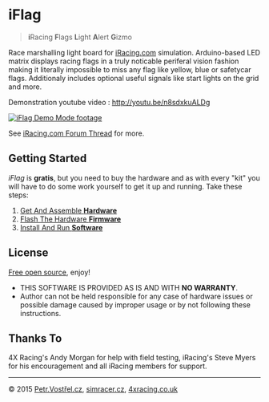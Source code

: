 iFlag
=====

> **i**Racing **F**lags **L**ight **A**lert **G**izmo

Race marshalling light board for [iRacing.com](http://iracing.com) simulation.
Arduino-based LED matrix displays racing flags in a truly noticable periferal vision fashion
making it literally impossible to miss any flag like yellow, blue or safetycar flags.
Additionaly includes optional useful signals like start lights on the grid and more.

Demonstration youtube video : http://youtu.be/n8sdxkuALDg

[![iFlag Demo Mode footage](http://img.youtube.com/vi/n8sdxkuALDg/0.jpg)](http://www.youtube.com/watch?v=n8sdxkuALDg)

See [iRacing.com Forum Thread](http://members.iracing.com/FORUMLINK) for more.


Getting Started
---------------

_iFlag_ is __gratis__, but you need to buy the hardware and as with every "kit"
you will have to do some work yourself to get it up and running. Take these steps:


1. [Get And Assemble __Hardware__](hardware)
2. [Flash The Hardware __Firmware__](firmware)
3. [Install And Run __Software__](software)


License
-------

[Free open source](LICENSE), enjoy!

- THIS SOFTWARE IS PROVIDED AS IS AND WITH __NO WARRANTY__.
- Author can not be held responsible for any case of hardware issues or possible damage caused by improper usage or by not following these instructions.


Thanks To
---------

4X Racing's Andy Morgan for help with field testing, iRacing's Steve Myers for his encouragement and all iRacing members for support.


---
© 2015
[Petr.Vostřel.cz](http://petr.vostrel.cz),
[simracer.cz](http://simracer.cz),
[4xracing.co.uk](http://4xracing.co.uk)

